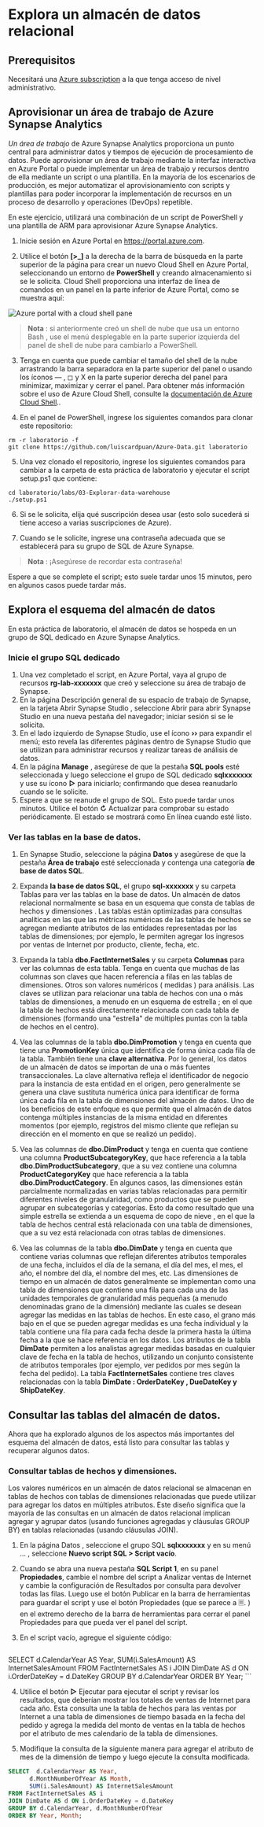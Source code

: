 # Explora un almacén de datos relacional

## Prerequisitos
Necesitará una [Azure subscription](https://azure.microsoft.com/free) a la que tenga acceso de nivel administrativo.

## Aprovisionar un área de trabajo de Azure Synapse Analytics

*Un área de trabajo* de Azure Synapse Analytics proporciona un punto central para administrar datos y tiempos de ejecución de procesamiento de datos. Puede aprovisionar un área de trabajo mediante la interfaz interactiva en Azure Portal o puede implementar un área de trabajo y recursos dentro de ella mediante un script o una plantilla. En la mayoría de los escenarios de producción, es mejor automatizar el aprovisionamiento con scripts y plantillas para poder incorporar la implementación de recursos en un proceso de desarrollo y operaciones (DevOps) repetible.

En este ejercicio, utilizará una combinación de un script de PowerShell y una plantilla de ARM para aprovisionar Azure Synapse Analytics.

1. Inicie sesión en Azure Portal en https://portal.azure.com.

2. Utilice el botón **[>_]** a la derecha de la barra de búsqueda en la parte superior de la página para crear un nuevo Cloud Shell en Azure Portal, seleccionando un entorno de **PowerShell** y creando almacenamiento si se le solicita. Cloud Shell proporciona una interfaz de línea de comandos en un panel en la parte inferior de Azure Portal, como se muestra aquí:

  ![Azure portal with a cloud shell pane](../03-Explorar-data-warehouse/images/cloud-shell.png)

> **Nota** : si anteriormente creó un shell de nube que usa un entorno Bash , use el menú desplegable en la parte superior izquierda del panel de shell de nube para cambiarlo a PowerShell.

3. Tenga en cuenta que puede cambiar el tamaño del shell de la nube arrastrando la barra separadora en la parte superior del panel o usando los íconos — , ◻ y X en la parte superior derecha del panel para minimizar, maximizar y cerrar el panel. Para obtener más información sobre el uso de Azure Cloud Shell, consulte la [documentación de Azure Cloud Shell](https://docs.microsoft.com/azure/cloud-shell/overview)..
   
4. En el panel de PowerShell, ingrese los siguientes comandos para clonar este repositorio:

```
rm -r laboratorio -f
git clone https://github.com/luiscardpuan/Azure-Data.git laboratorio
```

5. Una vez clonado el repositorio, ingrese los siguientes comandos para cambiar a la carpeta de esta práctica de laboratorio y ejecutar el script setup.ps1 que contiene:

  ```
  cd laboratorio/labs/03-Explorar-data-warehouse
  ./setup.ps1
  ```
6. Si se le solicita, elija qué suscripción desea usar (esto solo sucederá si tiene acceso a varias suscripciones de Azure).

7. Cuando se le solicite, ingrese una contraseña adecuada que se establecerá para su grupo de SQL de Azure Synapse.

> **Nota** : ¡Asegúrese de recordar esta contraseña!

Espere a que se complete el script; esto suele tardar unos 15 minutos, pero en algunos casos puede tardar más.

## Explora el esquema del almacén de datos

En esta práctica de laboratorio, el almacén de datos se hospeda en un grupo de SQL dedicado en Azure Synapse Analytics.

### Inicie el grupo SQL dedicado
1. Una vez completado el script, en Azure Portal, vaya al grupo de recursos **rg-lab-xxxxxxx** que creó y seleccione su área de trabajo de Synapse.
2. En la página Descripción general de su espacio de trabajo de Synapse, en la tarjeta Abrir Synapse Studio , seleccione Abrir para abrir Synapse Studio en una nueva pestaña del navegador; iniciar sesión si se le solicita.
3. En el lado izquierdo de Synapse Studio, use el ícono **&rsaquo;&rsaquo;** para expandir el menú; esto revela las diferentes páginas dentro de Synapse Studio que se utilizan para administrar recursos y realizar tareas de análisis de datos.
4. En la página **Manage** , asegúrese de que la pestaña **SQL pools** esté seleccionada y luego seleccione el grupo de SQL dedicado **sqlxxxxxxx** y use su ícono **&#9655;** para iniciarlo; confirmando que desea reanudarlo cuando se le solicite.
5. Espere a que se reanude el grupo de SQL. Esto puede tardar unos minutos. Utilice el botón **&#8635;** Actualizar para comprobar su estado periódicamente. El estado se mostrará como En línea cuando esté listo.

### Ver las tablas en la base de datos.

1.	En Synapse Studio, seleccione la página **Datos** y asegúrese de que la pestaña **Área de trabajo** esté seleccionada y contenga una categoría **de base de datos SQL**.

2.	Expanda **la base de datos SQL**, el grupo **sql-xxxxxxx** y su carpeta Tablas para ver las tablas en la base de datos.
Un almacén de datos relacional normalmente se basa en un esquema que consta de tablas de hechos y dimensiones . Las tablas están optimizadas para consultas analíticas en las que las métricas numéricas de las tablas de hechos se agregan mediante atributos de las entidades representadas por las tablas de dimensiones; por ejemplo, le permiten agregar los ingresos por ventas de Internet por producto, cliente, fecha, etc.

3.	Expanda la tabla **dbo.FactInternetSales** y su carpeta **Columnas** para ver las columnas de esta tabla. Tenga en cuenta que muchas de las columnas son claves que hacen referencia a filas en las tablas de dimensiones. Otros son valores numéricos ( medidas ) para análisis.
Las claves se utilizan para relacionar una tabla de hechos con una o más tablas de dimensiones, a menudo en un esquema de estrella ; en el que la tabla de hechos está directamente relacionada con cada tabla de dimensiones (formando una "estrella" de múltiples puntas con la tabla de hechos en el centro).

4.	Vea las columnas de la tabla **dbo.DimPromotion** y tenga en cuenta que tiene una **PromotionKey** única que identifica de forma única cada fila de la tabla. También tiene una **clave alternativa**.
Por lo general, los datos de un almacén de datos se importan de una o más fuentes transaccionales. La clave alternativa refleja el identificador de negocio para la instancia de esta entidad en el origen, pero generalmente se genera una clave sustituta numérica única para identificar de forma única cada fila en la tabla de dimensiones del almacén de datos. Uno de los beneficios de este enfoque es que permite que el almacén de datos contenga múltiples instancias de la misma entidad en diferentes momentos (por ejemplo, registros del mismo cliente que reflejan su dirección en el momento en que se realizó un pedido).

5.	Vea las columnas de **dbo.DimProduct** y tenga en cuenta que contiene una columna **ProductSubcategoryKey**, que hace referencia a la tabla **dbo.DimProductSubcategory**, que a su vez contiene una columna **ProductCategoryKey** que hace referencia a la tabla **dbo.DimProductCategory**.
En algunos casos, las dimensiones están parcialmente normalizadas en varias tablas relacionadas para permitir diferentes niveles de granularidad, como productos que se pueden agrupar en subcategorías y categorías. Esto da como resultado que una simple estrella se extienda a un esquema de copo de nieve , en el que la tabla de hechos central está relacionada con una tabla de dimensiones, que a su vez está relacionada con otras tablas de dimensiones.

6.	Vea las columnas de la tabla **dbo.DimDate** y tenga en cuenta que contiene varias columnas que reflejan diferentes atributos temporales de una fecha, incluidos el día de la semana, el día del mes, el mes, el año, el nombre del día, el nombre del mes, etc.
Las dimensiones de tiempo en un almacén de datos generalmente se implementan como una tabla de dimensiones que contiene una fila para cada una de las unidades temporales de granularidad más pequeñas (a menudo denominadas grano de la dimensión) mediante las cuales se desean agregar las medidas en las tablas de hechos. En este caso, el grano más bajo en el que se pueden agregar medidas es una fecha individual y la tabla contiene una fila para cada fecha desde la primera hasta la última fecha a la que se hace referencia en los datos. Los atributos de la tabla **DimDate** permiten a los analistas agregar medidas basadas en cualquier clave de fecha en la tabla de hechos, utilizando un conjunto consistente de atributos temporales (por ejemplo, ver pedidos por mes según la fecha del pedido). La tabla **FactInternetSales** contiene tres claves relacionadas con la tabla **DimDate : OrderDateKey , DueDateKey y ShipDateKey**.

## Consultar las tablas del almacén de datos.

Ahora que ha explorado algunos de los aspectos más importantes del esquema del almacén de datos, está listo para consultar las tablas y recuperar algunos datos.

### Consultar tablas de hechos y dimensiones.
Los valores numéricos en un almacén de datos relacional se almacenan en tablas de hechos con tablas de dimensiones relacionadas que puede utilizar para agregar los datos en múltiples atributos. Este diseño significa que la mayoría de las consultas en un almacén de datos relacional implican agregar y agrupar datos (usando funciones agregadas y cláusulas GROUP BY) en tablas relacionadas (usando cláusulas JOIN).

1. En la página Datos , seleccione el grupo SQL **sqlxxxxxxx** y en su menú ... , seleccione **Nuevo script SQL > Script vacío**.

2. Cuando se abra una nueva pestaña **SQL Script 1**, en su panel **Propiedades**, cambie el nombre del script a Analizar ventas de Internet y cambie la configuración de Resultados por consulta para devolver todas las filas. Luego use el botón Publicar en la barra de herramientas para guardar el script y use el botón Propiedades (que se parece a 🗏. ) en el extremo derecho de la barra de herramientas para cerrar el panel Propiedades para que pueda ver el panel del script.

3. En el script vacío, agregue el siguiente código:

    ```sql
SELECT  d.CalendarYear AS Year,
        SUM(i.SalesAmount) AS InternetSalesAmount
FROM FactInternetSales AS i
JOIN DimDate AS d ON i.OrderDateKey = d.DateKey
GROUP BY d.CalendarYear
ORDER BY Year;
    ```

4. Utilice el botón **▷** Ejecutar para ejecutar el script y revisar los resultados, que deberían mostrar los totales de ventas de Internet para cada año. Esta consulta une la tabla de hechos para las ventas por Internet a una tabla de dimensiones de tiempo basada en la fecha del pedido y agrega la medida del monto de ventas en la tabla de hechos por el atributo de mes calendario de la tabla de dimensiones.

5. Modifique la consulta de la siguiente manera para agregar el atributo de mes de la dimensión de tiempo y luego ejecute la consulta modificada.

```sql
SELECT  d.CalendarYear AS Year,
      d.MonthNumberOfYear AS Month,
      SUM(i.SalesAmount) AS InternetSalesAmount
FROM FactInternetSales AS i
JOIN DimDate AS d ON i.OrderDateKey = d.DateKey
GROUP BY d.CalendarYear, d.MonthNumberOfYear
ORDER BY Year, Month;
```


